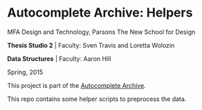 # Autocomplete Archive: Helpers

MFA Design and Technology, Parsons The New School for Design

**Thesis Studio 2** | Faculty: Sven Travis and Loretta Wolozin

**Data Structures** | Faculty: Aaron Hill

Spring, 2015

This project is part of the [Autocomplete Archive](https://github.com/gianordoli/autocomplete_archive).

This repo contains some helper scripts to preprocess the data.
